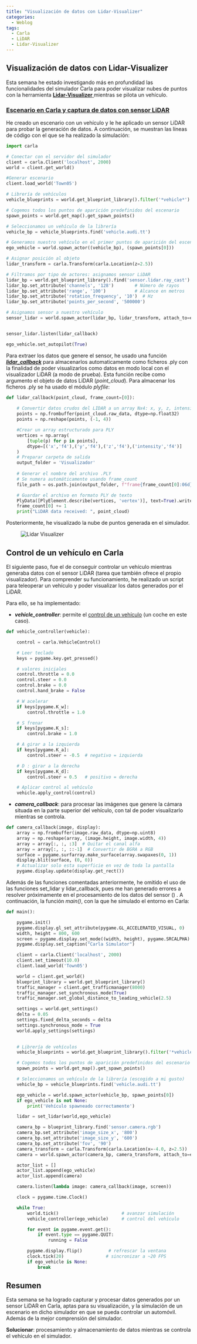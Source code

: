 ```yaml
---
title: "Visualización de datos con Lidar-Visualizer"
categories:
  - Weblog
tags:
  - Carla
  - LiDAR
  - Lidar-Visualizer
---
```


## Visualización de datos con Lidar-Visualizer

Esta semana he estado investigando más en profundidad las funcionalidades del simulador Carla para poder visualizar nubes de puntos con la herramienta [**Lidar-Visualizer** ](https://github.com/RoboticsLabURJC/2024-tfg-felix-martinez/tree/main/Lidar-Visualizer) mientras se pilota un vehículo.


### [Escenario en Carla y captura de datos con sensor LiDAR](https://carla.readthedocs.io/en/latest/tuto_first_steps/#add-sensors)

He creado un escenario con un vehículo y le he aplicado un sensor LiDAR para probar la generación de datos. A continuación, se muestran las líneas de código con el que se ha realizado la simulación: 

```python
import carla

# Conectar con el servidor del simulador
client = carla.Client('localhost', 2000)
world = client.get_world()

#Generar escenario
client.load_world('Town05')

# Librería de vehículos
vehicle_blueprints = world.get_blueprint_library().filter('*vehicle*')

# Cogemos todos los puntos de aparición predefinidos del escenario
spawn_points = world.get_map().get_spawn_points()

# Seleccionamos un vehículo de la librería
vehicle_bp = vehicle_blueprints.find('vehicle.audi.tt')

# Generamos nuestro vehículo en el primer puntos de aparición del escenario
ego_vehicle = world.spawn_actor((vehicle_bp), (spawn_points[0]))

# Asignar posición al objeto
lidar_transform = carla.Transform(carla.Location(z=2.5))

# Filtramos por tipo de actores: asignamos sensor LiDAR
lidar_bp = world.get_blueprint_library().find('sensor.lidar.ray_cast')
lidar_bp.set_attribute('channels', '128')        # Número de rayos
lidar_bp.set_attribute('range', '100')           # Alcance en metros
lidar_bp.set_attribute('rotation_frequency', '10')  # Hz
lidar_bp.set_attribute('points_per_second', '500000') 

# Asignamos sensor a nuestro vehículo
sensor_lidar = world.spawn_actor(lidar_bp, lidar_transform, attach_to=ego_vehicle)


sensor_lidar.listen(lidar_callback)

ego_vehicle.set_autopilot(True)

```
Para extraer los datos que genere el sensor, he usado una función [***lidar_callback***](https://carla.readthedocs.io/en/latest/core_sensors/) para almacenarlos automaticamente como ficheros .ply con la finalidad de poder visualizarlos como datos en modo local con el visualizador LiDAR (a modo de prueba). Esta función recibe como argumento el objeto de datos LiDAR (*point_cloud*). Para almacenar los ficheros .ply se ha usado el módulo *plyfile*:

```python
def lidar_callback(point_cloud, frame_count=[0]):
   
    # Convertir datos crudos del LIDAR a un array Nx4: x, y, z, intensidad
    points = np.frombuffer(point_cloud.raw_data, dtype=np.float32)
    points = np.reshape(points, (-1, 4))

    #Crear un array estructurado para PLY
    vertices = np.array(
        [tuple(p) for p in points],
        dtype=[('x','f4'),('y','f4'),('z','f4'),('intensity','f4')]
    )
    # Preparar carpeta de salida
    output_folder = 'Visualizador'
   
    # Generar el nombre del archivo .PLY
    # Se numera automáticamente usando frame_count
    file_path = os.path.join(output_folder, f"frame{frame_count[0]:06d}.ply")

    # Guardar el archivo en formato PLY de texto
    PlyData([PlyElement.describe(vertices, 'vertex')], text=True).write(file_path)
    frame_count[0] += 1
    print("LiDAR data received: ", point_cloud)
```
Posteriormente, he visualizado la nube de puntos generada en el simulador.
<figure class="align-center" style="max-width: 100%">
  <img src="{{ site.url }}{{ site.baseurl }}/assets/images/Lidar_Visualizer.png" alt="Lidar Visualizer">
</figure>

## Control de un vehículo en Carla

El siguiente paso, fue el de conseguir controlar un vehículo mientras generaba datos con el sensor LiDAR (tarea que también ofrece el propio visualizador). Para comprender su funcionamiento, he realizado un script para teleoperar un vehículo y poder visualizar los datos generados por el LiDAR.

Para ello, se ha implementado: 
- ***vehicle_controller***: permite el [control de un vehículo](https://carla.readthedocs.io/en/latest/python_api/#carlavehiclecontrol) (un coche en este caso).

```python
def vehicle_controller(vehicle):

    control = carla.VehicleControl()

    # Leer teclado
    keys = pygame.key.get_pressed()

    # valores iniciales
    control.throttle = 0.0
    control.steer = 0.0
    control.brake = 0.0
    control.hand_brake = False

    # W acelerar
    if keys[pygame.K_w]:
        control.throttle = 1.0

    # S frenar
    if keys[pygame.K_s]:
        control.brake = 1.0

    # A girar a la izquierda
    if keys[pygame.K_a]:
        control.steer = -0.5  # negativo = izquierda

    # D : girar a la derecha
    if keys[pygame.K_d]:
        control.steer = 0.5   # positivo = derecha

    # Aplicar control al vehículo
    vehicle.apply_control(control)
```

- ***camera_callback***: para procesar las imágenes que genere la cámara situada en la parte superior del vehículo, con tal de poder visualizarlo mientras se controla.
```python
def camera_callback(image, display):
    array = np.frombuffer(image.raw_data, dtype=np.uint8)
    array = np.reshape(array, (image.height, image.width, 4))
    array = array[:, :, :3]  # Quitar el canal alfa
    array = array[:, :, ::-1]  # Convertir de BGRA a RGB
    surface = pygame.surfarray.make_surface(array.swapaxes(0, 1))
    display.blit(surface, (0, 0))
    # Actualizar solo esta superficie en vez de toda la pantalla
    pygame.display.update(display.get_rect())

```
Además de las funciones comentadas anteriormente, he omitido el uso de las funciones set_lidar y lidar_callback, pues me han generado errores a resolver próximamente en el procesamiento de los datos del sensor () . A continuación, la función *main()*, con la que he simulado el entorno en Carla:

```python
def main():

    pygame.init()
    pygame.display.gl_set_attribute(pygame.GL_ACCELERATED_VISUAL, 0)
    width, height = 800, 600
    screen = pygame.display.set_mode((width, height), pygame.SRCALPHA)
    pygame.display.set_caption("Carla Simulator")

    client = carla.Client('localhost', 2000)
    client.set_timeout(10.0)
    client.load_world('Town05')

    world = client.get_world()
    blueprint_library = world.get_blueprint_library()
    traffic_manager = client.get_trafficmanager(8000)
    traffic_manager.set_synchronous_mode(True)
    traffic_manager.set_global_distance_to_leading_vehicle(2.5)

    settings = world.get_settings()
    delta = 0.05
    settings.fixed_delta_seconds = delta
    settings.synchronous_mode = True
    world.apply_settings(settings)

    
    # Librería de vehículos
    vehicle_blueprints = world.get_blueprint_library().filter('*vehicle*')

    # Cogemos todos los puntos de aparición predefinidos del escenario
    spawn_points = world.get_map().get_spawn_points()

    # Seleccionamos un vehículo de la librería (escogido a mi gusto)
    vehicle_bp = vehicle_blueprints.find('vehicle.audi.tt')

    ego_vehicle = world.spawn_actor(vehicle_bp, spawn_points[0])
    if ego_vehicle is not None:
        print('Vehículo spawneado correctamente')

    lidar = set_lidar(world,ego_vehicle)

    camera_bp = blueprint_library.find('sensor.camera.rgb')
    camera_bp.set_attribute('image_size_x', '800')
    camera_bp.set_attribute('image_size_y', '600')
    camera_bp.set_attribute('fov', '90')
    camera_transform = carla.Transform(carla.Location(x=-4.0, z=2.5))
    camera = world.spawn_actor(camera_bp, camera_transform, attach_to=ego_vehicle)

    actor_list = []
    actor_list.append(ego_vehicle)
    actor_list.append(camera)

    camera.listen(lambda image: camera_callback(image, screen))

    clock = pygame.time.Clock()

    while True:
        world.tick()                        # avanzar simulación
        vehicle_controller(ego_vehicle)     # control del vehículo

        for event in pygame.event.get(): 
            if event.type == pygame.QUIT:
                running = False

        pygame.display.flip()          # refrescar la ventana
        clock.tick(20)                # sincronizar a ~20 FPS
        if ego_vehicle is None:
            break
```

## Resumen 
Esta semana se ha logrado capturar y procesar datos generados por un sensor LiDAR en Carla, aptas para su visualización, y la simulación de un escenario en dicho simulador en que se pueda controlar un automóvil. Además de la mejor comprensión del simulador.

**Solucionar**: procesamiento y almacenamiento de datos mientras se controla el vehículo en el simulador.








